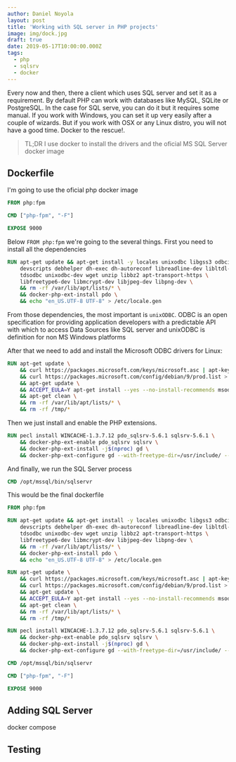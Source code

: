 ```yaml
---
author: Daniel Noyola
layout: post
title: 'Working with SQL server in PHP projects'
image: img/dock.jpg
draft: true
date: 2019-05-17T10:00:00.000Z
tags:
  - php
  - sqlsrv
  - docker
---
```


Every now and then, there a client which uses SQL server and set it as a requirement. By default PHP can work with databases like MySQL, SQLite or PostgreSQL. In the case for SQL serve, you can do it but it requires some manual. If you work with Windows, you can set it up very easily after a couple of wizards. But if you work with OSX or any Linux distro, you will not have a good time. Docker to the rescue!.

> TL;DR I use docker to install the drivers and the oficial MS SQL Server docker image

## Dockerfile

I'm going to use the oficial php docker image

```Dockerfile
FROM php:fpm

CMD ["php-fpm", "-F"]

EXPOSE 9000

```

Below `FROM php:fpm` we're going to the several things. First you need to install all the dependencies

```Dockerfile
RUN apt-get update && apt-get install -y locales unixodbc libgss3 odbcinst \
    devscripts debhelper dh-exec dh-autoreconf libreadline-dev libltdl-dev \
    tdsodbc unixodbc-dev wget unzip libbz2 apt-transport-https \
    libfreetype6-dev libmcrypt-dev libjpeg-dev libpng-dev \
    && rm -rf /var/lib/apt/lists/* \
    && docker-php-ext-install pdo \
    && echo "en_US.UTF-8 UTF-8" > /etc/locale.gen
```

From those dependencies, the most important is `unixODBC`. ODBC is an open specification for providing application developers with a predictable API with which to access Data Sources like SQL server and unixODBC is definition for non MS Windows platforms

After that we need to add and install the Microsoft ODBC drivers for Linux:

```Dockerfile
RUN apt-get update \
    && curl https://packages.microsoft.com/keys/microsoft.asc | apt-key add - \
    && curl https://packages.microsoft.com/config/debian/9/prod.list > /etc/apt/sources.list.d/mssql-release.list \
    && apt-get update \
    && ACCEPT_EULA=Y apt-get install --yes --no-install-recommends msodbcsql17 mssql-tools \
    && apt-get clean \
    && rm -rf /var/lib/apt/lists/* \
    && rm -rf /tmp/*
```

Then we just install and enable the PHP extensions.

```Dockerfile
RUN pecl install WINCACHE-1.3.7.12 pdo_sqlsrv-5.6.1 sqlsrv-5.6.1 \
    && docker-php-ext-enable pdo_sqlsrv sqlsrv \
    && docker-php-ext-install -j$(nproc) gd \
    && docker-php-ext-configure gd --with-freetype-dir=/usr/include/ --with-jpeg-dir=/usr/include/
```

And finally, we run the SQL Server process

```Dockerfile
CMD /opt/mssql/bin/sqlservr
```

This would be the final dockerfile

```Dockerfile
FROM php:fpm

RUN apt-get update && apt-get install -y locales unixodbc libgss3 odbcinst \
    devscripts debhelper dh-exec dh-autoreconf libreadline-dev libltdl-dev \
    tdsodbc unixodbc-dev wget unzip libbz2 apt-transport-https \
    libfreetype6-dev libmcrypt-dev libjpeg-dev libpng-dev \
    && rm -rf /var/lib/apt/lists/* \
    && docker-php-ext-install pdo \
    && echo "en_US.UTF-8 UTF-8" > /etc/locale.gen

RUN apt-get update \
    && curl https://packages.microsoft.com/keys/microsoft.asc | apt-key add - \
    && curl https://packages.microsoft.com/config/debian/9/prod.list > /etc/apt/sources.list.d/mssql-release.list \
    && apt-get update \
    && ACCEPT_EULA=Y apt-get install --yes --no-install-recommends msodbcsql17 mssql-tools \
    && apt-get clean \
    && rm -rf /var/lib/apt/lists/* \
    && rm -rf /tmp/*

RUN pecl install WINCACHE-1.3.7.12 pdo_sqlsrv-5.6.1 sqlsrv-5.6.1 \
    && docker-php-ext-enable pdo_sqlsrv sqlsrv \
    && docker-php-ext-install -j$(nproc) gd \
    && docker-php-ext-configure gd --with-freetype-dir=/usr/include/ --with-jpeg-dir=/usr/include/

CMD /opt/mssql/bin/sqlservr

CMD ["php-fpm", "-F"]

EXPOSE 9000
```

## Adding SQL Server

docker compose

## Testing
